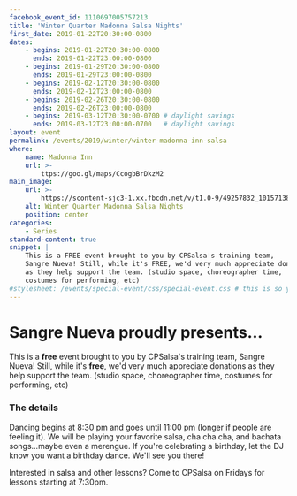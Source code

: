 ```yaml
---
facebook_event_id: 1110697005757213
title: 'Winter Quarter Madonna Salsa Nights'
first_date: 2019-01-22T20:30:00-0800
dates:
    - begins: 2019-01-22T20:30:00-0800
      ends: 2019-01-22T23:00:00-0800
    - begins: 2019-01-29T20:30:00-0800
      ends: 2019-01-29T23:00:00-0800
    - begins: 2019-02-12T20:30:00-0800
      ends: 2019-02-12T23:00:00-0800
    - begins: 2019-02-26T20:30:00-0800
      ends: 2019-02-26T23:00:00-0800
    - begins: 2019-03-12T20:30:00-0700 # daylight savings
      ends: 2019-03-12T23:00:00-0700   # daylight savings
layout: event
permalink: /events/2019/winter/winter-madonna-inn-salsa
where:
    name: Madonna Inn
    url: >-
        ttps://goo.gl/maps/CcogbBrDkzM2
main_image:
    url: >-
        https://scontent-sjc3-1.xx.fbcdn.net/v/t1.0-9/49257832_10157138364058000_6830245821783474176_o.jpg?_nc_cat=103&_nc_ht=scontent-sjc3-1.xx&oh=a1aca6faf678c2ab0ee8470e7076c756&oe=5CBD7D8D
    alt: Winter Quarter Madonna Salsa Nights
    position: center
categories:
    - Series
standard-content: true
snippet: |
    This is a FREE event brought to you by CPSalsa's training team,
    Sangre Nueva! Still, while it's FREE, we'd very much appreciate donations
    as they help support the team. (studio space, choreographer time,
    costumes for performing, etc)
#stylesheet: /events/special-event/css/special-event.css # this is so you can create your own special stylesheet for the event page
---
```


# Sangre Nueva proudly presents...
This is a **free** event brought to you by CPSalsa's training team, Sangre Nueva!
Still, while it's **free**, we'd very much appreciate donations as they help support
the team. (studio space, choreographer time, costumes for performing, etc)

### The details
Dancing begins at 8:30 pm and goes until 11:00 pm (longer if people are
feeling it). We will be playing your favorite salsa, cha cha cha, and
bachata songs...maybe even a merengue. If you're celebrating a birthday,
let the DJ know you want a birthday dance. We'll see you there!

Interested in salsa and other lessons? Come to CPSalsa on Fridays for lessons
starting at 7:30pm.
